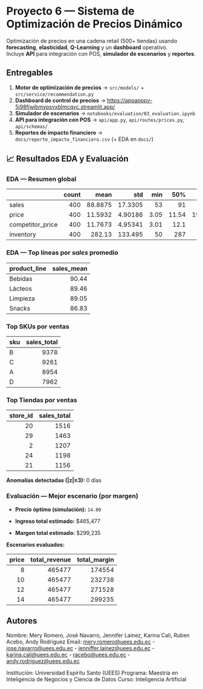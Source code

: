 
# Proyecto 6 — Sistema de Optimización de Precios Dinámico

Optimización de precios en una cadena retail (500+ tiendas) usando **forecasting**, **elasticidad**, **Q-Learning** y un **dashboard** operativo.  
Incluye **API** para integración con POS, **simulador de escenarios** y **reportes**.

## Entregables
1. **Motor de optimización de precios** → `src/models/` + `src/service/recommendation.py`  
2. **Dashboard de control de precios** → https://appapppy-5i98fjwibmypsvxblmcqyc.streamlit.app/
3. **Simulador de escenarios** → `notebooks/evaluation/03_evaluation.ipynb`  
4. **API para integración con POS** → `api/app.py`, `api/routes/prices.py`, `api/schemas/`  
5. **Reportes de impacto financiero** → `docs/reporte_impacto_financiero.csv` (+ EDA en `docs/`)


## 📈 Resultados EDA y Evaluación


### EDA — Resumen global

|                  |   count |     mean |       std |   min |    50% |    max |
|:-----------------|--------:|---------:|----------:|------:|-------:|-------:|
| sales            |     400 |  88.8875 |  17.3305  | 53    |  91    | 133    |
| price            |     400 |  11.5932 |   4.90186 |  3.05 |  11.54 |  19.95 |
| competitor_price |     400 |  11.7673 |   4.95341 |  3.01 |  12.1  |  20    |
| inventory        |     400 | 282.13   | 133.495   | 50    | 287    | 499    |


### EDA — Top líneas por *sales* promedio

| product_line   |   sales_mean |
|:---------------|-------------:|
| Bebidas        |        90.44 |
| Lácteos        |        89.46 |
| Limpieza       |        89.05 |
| Snacks         |        86.83 |


### Top SKUs por ventas

| sku   |   sales_total |
|:------|--------------:|
| B     |          9378 |
| C     |          9261 |
| A     |          8954 |
| D     |          7962 |


### Top Tiendas por ventas

|   store_id |   sales_total |
|-----------:|--------------:|
|         20 |          1516 |
|         29 |          1463 |
|          2 |          1207 |
|         24 |          1198 |
|         21 |          1156 |


**Anomalías detectadas (|z|≥3):** 0 días


### Evaluación — Mejor escenario (por margen)

- **Precio óptimo (simulación):** `14.00`

- **Ingreso total estimado:** $465,477

- **Margen total estimado:** $299,235


**Escenarios evaluados:**

|   price |   total_revenue |   total_margin |
|--------:|----------------:|---------------:|
|       8 |          465477 |         174554 |
|      10 |          465477 |         232738 |
|      12 |          465477 |         271528 |
|      14 |          465477 |         299235 |


## Autores

Nombre: Mery Romero, José Navarro, Jennifer Lainez, Karina Cali, Ruben Acebo, Andy Rodriguez
Email: mery.romero@uees.edu.ec - jose.navarro@uees.edu.ec - jenniffer.lainez@uees.edu.ec - karina.cali@uees.edu.ec - racebo@uees.edu.ec - andy.rodriguez@uees.edu.ec

Institución: Universidad Espíritu Santo (UEES)
Programa: Maestría en Inteligencia de Negocios y Ciencia de Datos
Curso: Inteligencia Artificial
